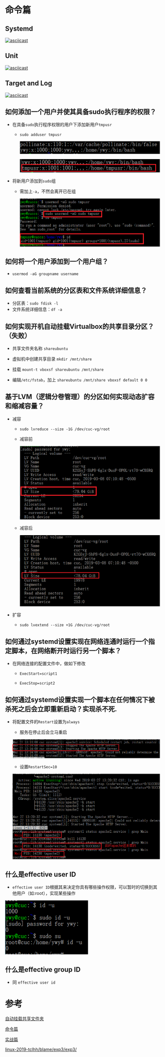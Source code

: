 # 命令篇

## Systemd

[![asciicast](https://asciinema.org/a/IHSFvJf7N5HxflNSblLFEmbCg.svg)](https://asciinema.org/a/IHSFvJf7N5HxflNSblLFEmbCg)

## Unit

[![asciicast](https://asciinema.org/a/zie6imzmLuBvGNrZGiF5ZFUvT.svg)](https://asciinema.org/a/zie6imzmLuBvGNrZGiF5ZFUvT)

## Target and Log

[![asciicast](https://asciinema.org/a/wQE8StSCr7oJSCbYJwCBH6vL0.svg)](https://asciinema.org/a/wQE8StSCr7oJSCbYJwCBH6vL0)



## 如何添加一个用户并使其具备sudo执行程序的权限？

- 在具备`sudo`执行程序权限的用户下添加新用户`tmpusr`

    - `sudo adduser tmpusr`

        ![](image/adduser_before.png)

        ![](image/adduser_after.png)

- 将新用户添加到`sudo`组

    - 需加上`-a`，不然会离开已在组

        ![](image/sudo_result.png)


## 如何将一个用户添加到一个用户组？

- `usermod -aG groupname username`

## 如何查看当前系统的分区表和文件系统详细信息？

- 分区表：`sudo fdisk -l`
- 文件系统详细信息：`df -a`


## 如何实现开机自动挂载Virtualbox的共享目录分区？（失败）

- 共享文件夹名称 `shareubuntu`

- 虚拟机中创建共享目录 `mkdir /mnt/share`

- 挂载 `mount-t vboxsf shareubuntu /mnt/share`

- 编辑`/etc/fstab`，加上
    `shareubuntu /mnt/share vboxsf default 0 0`



## 基于LVM（逻辑分卷管理）的分区如何实现动态扩容和缩减容量？

- 减容
    - `sudo lvreduce --size -1G /dev/cuc-vg/root`

    - 减容前

        ![](image/lvm_1.png)

    - 减容后

        ![](image/lvm_2.png)

- 扩容

    - `sudo lvextend --size +1G /dev/cuc-vg/root`


## 如何通过systemd设置实现在网络连通时运行一个指定脚本，在网络断开时运行另一个脚本？

- 在网络连接的配置文件中，做如下修改

    - `ExecStart=script1`

    - `ExecStop=script2`


## 如何通过systemd设置实现一个脚本在任何情况下被杀死之后会立即重新启动？实现杀不死.

- 将配置文件的`Restart`设置为`always`

    - 服务在停止后会立马重启

    ![](image/kill_start.png)

    - 设置`RestartSec=10`

    ![](image/kill_start_10.png)



## 什么是effective user ID
- `effective user ID`根据其来决定你具有哪些操作权限，可以暂时的切换到其他用户（如:root），实现某些操作

![](image/effec_user_id.png)

## 什么是effective group ID
- 同 `effective user id`

# 参考
[自动挂载共享文件夹](https://www.jianshu.com/p/21df1811133f)

[命令篇](http://www.ruanyifeng.com/blog/2016/03/systemd-tutorial-commands.html)

[实战篇](http://www.ruanyifeng.com/blog/2016/03/systemd-tutorial-part-two.html)

[linux-2019-tclhh/blame/exp3/exp3/](https://github.com/CUCCS/linux-2019-tclhh/blame/exp3/exp3/LINUX%E6%9C%8D%E5%8A%A1%E5%99%A8%E7%B3%BB%E7%BB%9F%E7%AE%A1%E7%90%86%E5%9F%BA%E7%A1%80.md)